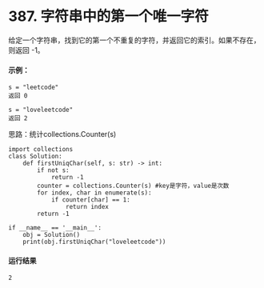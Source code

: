 # 387. 字符串中的第一个唯一字符
给定一个字符串，找到它的第一个不重复的字符，并返回它的索引。如果不存在，则返回 -1。


#### 示例：

    s = "leetcode"
    返回 0

    s = "loveleetcode"
    返回 2

思路：统计collections.Counter(s)

    import collections
    class Solution:
        def firstUniqChar(self, s: str) -> int:
            if not s:
                return -1
            counter = collections.Counter(s) #key是字符，value是次数
            for index, char in enumerate(s):
                if counter[char] == 1:
                    return index
            return -1

    if __name__ == '__main__':
        obj = Solution()
        print(obj.firstUniqChar("loveleetcode"))
        
 #### 运行结果
    2
